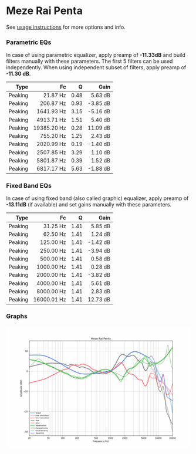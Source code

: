 # Meze Rai Penta
See [usage instructions](https://github.com/jaakkopasanen/AutoEq#usage) for more options and info.

### Parametric EQs
In case of using parametric equalizer, apply preamp of **-11.33dB** and build filters manually
with these parameters. The first 5 filters can be used independently.
When using independent subset of filters, apply preamp of **-11.30 dB**.

| Type    | Fc          |    Q | Gain     |
|--------:|------------:|-----:|---------:|
| Peaking | 21.87 Hz    | 0.48 | 5.63 dB  |
| Peaking | 206.87 Hz   | 0.93 | -3.85 dB |
| Peaking | 1641.93 Hz  | 3.15 | -5.16 dB |
| Peaking | 4913.71 Hz  | 1.51 | 5.40 dB  |
| Peaking | 19385.20 Hz | 0.28 | 11.09 dB |
| Peaking | 755.20 Hz   | 1.25 | 2.43 dB  |
| Peaking | 2020.99 Hz  | 0.19 | -1.40 dB |
| Peaking | 2507.85 Hz  | 3.29 | 1.10 dB  |
| Peaking | 5801.87 Hz  | 0.39 | 1.52 dB  |
| Peaking | 6817.17 Hz  | 5.63 | -1.88 dB |

### Fixed Band EQs
In case of using fixed band (also called graphic) equalizer, apply preamp of **-13.11dB**
(if available) and set gains manually with these parameters.

| Type    | Fc          |    Q | Gain     |
|--------:|------------:|-----:|---------:|
| Peaking | 31.25 Hz    | 1.41 | 5.85 dB  |
| Peaking | 62.50 Hz    | 1.41 | 1.24 dB  |
| Peaking | 125.00 Hz   | 1.41 | -1.42 dB |
| Peaking | 250.00 Hz   | 1.41 | -3.94 dB |
| Peaking | 500.00 Hz   | 1.41 | 0.58 dB  |
| Peaking | 1000.00 Hz  | 1.41 | 0.28 dB  |
| Peaking | 2000.00 Hz  | 1.41 | -3.82 dB |
| Peaking | 4000.00 Hz  | 1.41 | 5.61 dB  |
| Peaking | 8000.00 Hz  | 1.41 | 2.83 dB  |
| Peaking | 16000.01 Hz | 1.41 | 12.73 dB |

### Graphs
![](./Meze%20Rai%20Penta.png)